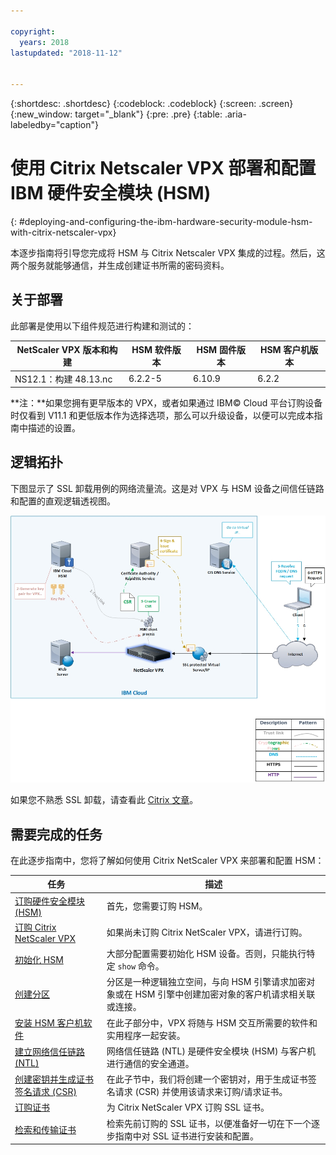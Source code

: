 ```yaml
---

copyright:
  years: 2018
lastupdated: "2018-11-12"


---
```


{:shortdesc: .shortdesc}
{:codeblock: .codeblock}
{:screen: .screen}
{:new_window: target="_blank"}
{:pre: .pre}
{:table: .aria-labeledby="caption"}

# 使用 Citrix Netscaler VPX 部署和配置 IBM 硬件安全模块 (HSM)
{: #deploying-and-configuring-the-ibm-hardware-security-module-hsm-with-citrix-netscaler-vpx}

本逐步指南将引导您完成将 HSM 与 Citrix Netscaler VPX 集成的过程。然后，这两个服务就能够通信，并生成创建证书所需的密码资料。

## 关于部署
此部署是使用以下组件规范进行构建和测试的：

|NetScaler VPX 版本和构建|HSM 软件版本|HSM 固件版本|HSM 客户机版本|
| ------------- | ------------- | ------------- | ------------- |
|NS12.1：构建 48.13.nc|6.2.2-5|6.10.9|6.2.2|

**注：**如果您拥有更早版本的 VPX，或者如果通过 IBM© Cloud 平台订购设备时仅看到 V11.1 和更低版本作为选择选项，那么可以升级设备，以便可以完成本指南中描述的设置。 

## 逻辑拓扑
下图显示了 SSL 卸载用例的网络流量流。这是对 VPX 与 HSM 设备之间信任链路和配置的直观逻辑透视图。 

<img src="images/network-flows-logical-topology.jpg" alt="图样" style="width: 700px;"/>

如果您不熟悉 SSL 卸载，请查看此 [Citrix 文章](https://docs.citrix.com/en-us/netscaler/12-1/ssl.html)。

## 需要完成的任务

在此逐步指南中，您将了解如何使用 Citrix NetScaler VPX 来部署和配置 HSM：

任务|描述
------------- | -------------
[订购硬件安全模块 (HSM)](/docs/infrastructure/citrix-netscaler-vpx?topic=citrix-netscaler-vpx-order-the-ibm-hardware-security-module-hsm-)|首先，您需要订购 HSM。
[订购 Citrix NetScaler VPX](/docs/infrastructure/citrix-netscaler-vpx?topic=citrix-netscaler-vpx-order-a-citrix-netscaler-vpx)|如果尚未订购 Citrix NetScaler VPX，请进行订购。
[初始化 HSM](/docs/infrastructure/citrix-netscaler-vpx?topic=citrix-netscaler-vpx-initialize-ibm-hardware-security-module-hsm-)|大部分配置需要初始化 HSM 设备。否则，只能执行特定 `show` 命令。
[创建分区](/docs/infrastructure/citrix-netscaler-vpx?topic=citrix-netscaler-vpx-create-a-partition)|分区是一种逻辑独立空间，与向 HSM 引擎请求加密对象或在 HSM 引擎中创建加密对象的客户机请求相关联或连接。
[安装 HSM 客户机软件](/docs/infrastructure/citrix-netscaler-vpx?topic=citrix-netscaler-vpx-install-the-ibm-hardware-security-module-hsm-client-software)|在此子部分中，VPX 将随与 HSM 交互所需要的软件和实用程序一起安装。|
[建立网络信任链路 (NTL)](/docs/infrastructure/citrix-netscaler-vpx?topic=citrix-netscaler-vpx-establish-a-network-trust-link-ntl-)|网络信任链路 (NTL) 是硬件安全模块 (HSM) 与客户机进行通信的安全通道。|
[创建密钥并生成证书签名请求 (CSR)](/docs/infrastructure/citrix-netscaler-vpx?topic=citrix-netscaler-vpx-create-keys-and-generate-the-certificate-signing-request-csr-)|在此子节中，我们将创建一个密钥对，用于生成证书签名请求 (CSR) 并使用该请求来订购/请求证书。| 
[订购证书](/docs/infrastructure/citrix-netscaler-vpx?topic=citrix-netscaler-vpx-order-an-ssl-certificate)|为 Citrix NetScaler VPX 订购 SSL 证书。
[检索和传输证书](/docs/infrastructure/citrix-netscaler-vpx?topic=citrix-netscaler-vpx-retrieve-and-transfer-the-certificate)|检索先前订购的 SSL 证书，以便准备好一切在下一个逐步指南中对 SSL 证书进行安装和配置。
